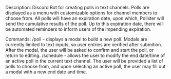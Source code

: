 Description:
Discord Bot for creating polls in text channels. Polls are displayed as a 
menu with customizable options for channel members to choose from. All 
polls will have an expiration date, upon which, Pollster will send the 
cumulative results of the poll. Up to this expiration date, there will be
automated reminders to inform users of the impending expiration.

Commands:
/poll      -  displays a modal to build a new poll. Modals are currently 
        limited to text inputs, so user entries are verified after 
        submition. After the modal, the user will be asked to confirm and 
        start the poll, or return to editing.
/schedule  -  allows the user to modify the end date/time of an active poll 
        in the current text channel. The user will be provided a list of 
        polls to choose from, and upon selecting an active poll, the user 
        may fill out a modal with a new end date and time.
